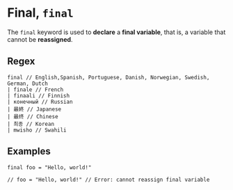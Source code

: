 # Final, `final`

The `final` keyword is used to **declare** a **final variable**, that is, a variable that
cannot be **reassigned**.

## Regex

```regex
final // English,Spanish, Portuguese, Danish, Norwegian, Swedish, German, Dutch
| finale // French
| finaali // Finnish
| конечный // Russian
| 最終 // Japanese
| 最终 // Chinese
| 최종 // Korean
| mwisho // Swahili
```

## Examples

```leaf
final foo = "Hello, world!"

// foo = "Hello, world!" // Error: cannot reassign final variable
```
